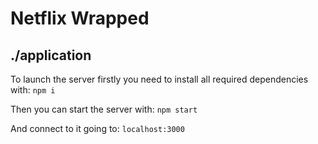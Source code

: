 # Netflix Wrapped
## ./application
To launch the server firstly you need to install all required dependencies with:
`npm i`

Then you can start the server with:
`npm start`

And connect to it going to:
`localhost:3000`